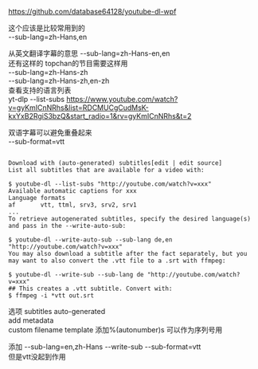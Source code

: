 https://github.com/database64128/youtube-dl-wpf  

这个应该是比较常用到的  
--sub-lang=zh-Hans,en  

从英文翻译字幕的意思
--sub-lang=zh-Hans-en,en  
还有这样的 topchan的节目需要这样用  
--sub-lang=zh-Hans-zh  
--sub-lang=zh-Hans-zh,en-zh  
查看支持的语言列表  
yt-dlp --list-subs https://www.youtube.com/watch?v=gyKmICnNRhs&list=RDCMUCgCudMsK-kxYxB2RgiS3bzQ&start_radio=1&rv=gyKmICnNRhs&t=2

双语字幕可以避免重叠起来  
--sub-format=vtt


```aidl

Download with (auto-generated) subtitles[edit | edit source]
List all subtitles that are available for a video with:

$ youtube-dl --list-subs "http://youtube.com/watch?v=xxx"
Available automatic captions for xxx
Language formats
af       vtt, ttml, srv3, srv2, srv1
...
To retrieve autogenerated subtitles, specify the desired language(s) and pass in the --write-auto-sub:

$ youtube-dl --write-auto-sub --sub-lang de,en "http://youtube.com/watch?v=xxx"
You may also download a subtitle after the fact separately, but you may want to also convert the .vtt file to a .srt with ffmpeg:

$ youtube-dl --write-sub --sub-lang de "http://youtube.com/watch?v=xxx"
## This creates a .vtt subtitle. Convert with:
$ ffmpeg -i *vtt out.srt
```

选项
subtitles auto-generated  
add metadata  
custom filename template 添加%(autonumber)s 可以作为序列号用

添加
--sub-lang=en,zh-Hans --write-sub --sub-format=vtt  
但是vtt没起到作用  
